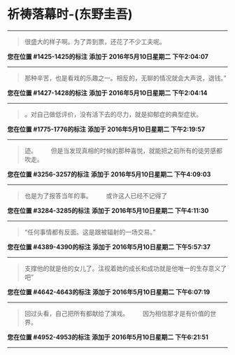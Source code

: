# 祈祷落幕时-(东野圭吾)

---

> 很盛大的样子啊。为了弄到票，还花了不少工夫呢。

**您在位置 #1425-1425的标注** **添加于 2016年5月10日星期二 下午2:04:07**

---

> 那种辛苦，也是看戏的乐趣之一。相反的，无聊的情况就会大声说，退钱。”

**您在位置 #1427-1428的标注** **添加于 2016年5月10日星期二 下午2:04:14**

---

> 。对自己做低评价，没有活下去的尽力，就是抑郁症的典型症状。

**您在位置 #1775-1776的标注** **添加于 2016年5月10日星期二 下午2:19:57**

---

> 迹。 　　但是当发现真相的时候的那种喜悦，就能把之前所有的徒劳感都吹走。

**您在位置 #3256-3257的标注** **添加于 2016年5月10日星期二 下午4:09:03**

---

> 也是为了报答当年的事。 　　或许这人已经不记得了

**您在位置 #3284-3285的标注** **添加于 2016年5月10日星期二 下午4:11:30**

---

> “任何事情都有反面。这是跟被辐射的一场交易。”

**您在位置 #4389-4390的标注** **添加于 2016年5月10日星期二 下午5:57:37**

---

> 支撑他的就是他的女儿了。注视着她的成长和成功就是他唯一的生存意义了吧”

**您在位置 #4642-4643的标注** **添加于 2016年5月10日星期二 下午6:07:19**

---

> 回过头看，自己把所有都献给了演戏。 　　因为相信那才是有价值的世界。

**您在位置 #4952-4953的标注** **添加于 2016年5月10日星期二 下午6:21:51**

---

